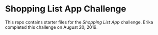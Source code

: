 # Shopping List App Challenge

This repo contains starter files for the *Shopping List App* challenge.
Erika completed this challenge on August 20, 2019.
